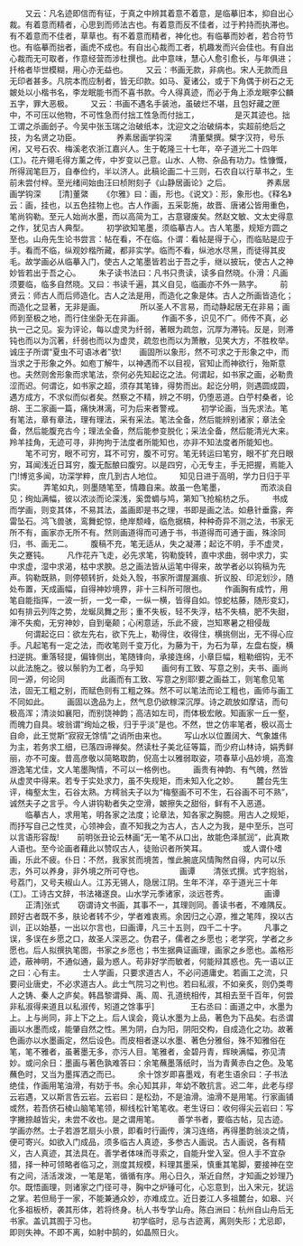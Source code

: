 <!-- { "loadSidebar": true } -->
　　又云：凡名迹即信而有征，于真之中辨其着意不着意，是临摹旧本，抑自出心裁。有着意而精者，心思到而师法古也。有着意而反不佳者，过于矜持而执滞也。有不着意而不佳者，草草也。有不着意而精者，神化也。有临摹而妙者，若合符节也。有临摹而拙者，画虎不成也。有自出心裁而工者，机趣发而兴会佳也。有自出心裁而无可取者，作意经营而涉杜撰也。此中意味，慧心人愈引愈长，与年俱进；扦格者毕世模糊，用心亦无益也。
　　又云：书画无款，非病也。宋人无款而且无印者甚多。凡院本而应制者，皆无印款。如马、夏诸公，或于下角偶于树石之无皴处以小楷书名，李龙眠能书而不喜书款。今人得真迹，而必于角上添龙眠李公麟五字，罪大恶极。
　　又云：书画不遇名手装池，虽破烂不堪，且包好藏之匣中，不可压以他物，不可性急而付拙工性急而付拙工，
　　
　　是灭其迹也。拙工谓之杀画刽子。今吴中张玉瑞之治破纸本，沈迎文之治破绢本，实超前绝后之技，为名贤之功臣。
　　
　　养素居画学钩深
　　清董檗撰。檗字汉符，号乐闲，又号石农、梅溪老农浙江嘉兴人。生于乾隆三十七年，卒子道光二十四年(工)。花卉翎毛得方薰之传，中岁变以己意。山水、人物、杂品有功力。性慷慨，所得润笔巨万，自奉俭约，半以济人。此稿论画二十三则，石农自以行草书之，生前未尝付梓。至光绪间始由汪曰桢附刻子《山静居画论》之后。
　　
　　养素居画学钩深
　　[清]董綮
　　《尔雅》曰：画，形也。《说文》：形，象形也。《释名》云：画，挂也，以五色挂物上也。古人作画，五采彰施，故晋、唐诸公皆用重色，笔尚钩勒。至元人始尚水墨，而以高简为工，古意寝废矣。然赵文敏、文太史得意之作，犹见古人典型。
　　初学欲知笔墨，须临摹古人。古人笔墨，规矩方圆之至也。山舟先生论书尝言：帖在看，不在临。仆谓：看帖是得于心，而临贴是应于手。看而不临，纵观妙楷所藏，都非实学。临而不看，纵池水尽黑，而徒得其皮毛。故学画必从临摹入门，使古人之笔墨皆若出于吾之手，继以披玩，使古人之神妙皆若出于吾之心。
　　朱子读书法曰：凡书只贵读，读多自然晓。仆滑：凡画须要临，临多自然晓。又曰：书读千遍，其义自见，临画亦不外一熟字。
　　前贤云：师古人而后师造化。古人之法是用，而造化之象是体。古人之所画皆造化；而造化之显著，无非是画。
　　
　　所以圣人不言易，而动静起居无在非易；画师到至极之地，而行住坐卧无在非画。
　　作画不多，识见不广。师传不真，必执一己之见。妄为评论，每以虚灵为纤弱，著眼为疏忽，沉厚为滞钝。反是，则滞钝也而以为沉著，纤弱也而以为虚灵，疏忽也而以为萧散，见笑大方，不胜枚举。诚庄子所谓“夏虫不可语冰者”欤!
　　画固所以象形，然不可求之于形象之中，而当求之于形象之外。如庖丁解牛，以神遇而不以目视，官知止而神欲行，殆斯意也。夫然则舍形象而求笔法，奈何必先知起讫之法。何谓起，如书家之画，必勒贵涩而迟。何谓讫，如书家之超，须存其笔锋，得势而出。起讫分明，则遇圆成圆，遇方成方，不求似而似者矣。然察之不精，辨之不明，仍堕恶道。白苧村桑者，论胡、王二家画一篇，痛快淋漓，可为后来者警戒。
　　初学论画，当先求法。笔有笔法，章有章法，理有理法，采有采法。笔法全备，然后能辨别诸家；章法全备，然后能腹充古今；理法全备，然后能参变脱化；采法全备，然后能清光大来。羚羊挂角，无迹可寻，非拘拘于法度者所能知也，亦非不知法度者所能知也。
　　笔不可穷，眼不可穷，耳不可穷，腹不可穷。笔无转运曰笔穷，眼不扩充日眼穷，耳闻浅近日耳穷，腹无酝酿曰腹穷。以是四穷，心无专主，手无把握，焉能入门!博览多闻，功深学粹，庶几到古人地位。
　　知见日进于高明，学力日归于平实。
　　弄笔如丸，则墨随笔至，情趣自来。故虽一色笔墨，
　　
　　而浓淡自见；绚灿满幅，彼以浓淡而论深浅，奚啻蜩与鸠，第知飞抢榆枋之乐。
　　书成而学画，则变其体，不易其法，盖画即是书之理，书即是画之法。如悬针垂露，奔雷坠石。鸿飞兽骇，鸾舞蛇惊，绝岸颓峰，临危据槁，种种奇异不测之法，书家无所不有，画家亦无所不有。然则画道得而可通于书，书道得而可通于画，殊涂同归，书、画无二。
　　腹稿不充，笔无适从，失之凝滞；起讫不明，手不虚灵，失之蹇钝。
　　凡作花卉飞走，必先求笔，钩勒旋转，直中求曲，弱中求力，实中求虚，湿中求渴，枯中求腴。总之画法皆从运笔中得来，故学者必以钩稿为先声。钩勒既熟，则停顿转折，处处入彀，书家所谓屋漏痕、折议股、印泥划沙，随处布置，天成画幅，自得神妙境界，非十三科所可限也。
　　作画胸有成竹，用笔自能指挥，一波一折，一戈一牵，一纵一横，皆得自如。惊蛇枯藤，随形变幻，如有排云列阵之势，龙蜒凤舞之形；重不失板，轻不失浮，枯不失槁，肥不失甜，渖不失痴，无穷神妙，自到毫颠；心闲意适，乐此不疲，岂知寒暑之相侵哉
　　何谓起讫曰：欲左先右，欲下先上，勒得住，收得住，横挑侧出，无不得心应手。凡起笔有一定之法，而收笔则千变万化，为藤为干，为石为草，左盘右旋，横扫逆挑。重落轻提，偏锋侧出，笔随锋向，承接连绵，小章巨幅，粗勒细钩，无不以此法施之。彼以鬃豹为工者，乌乎知
　　画何有工致、写意之别，夫书、画尚同一源，何论同
　　
　　此画而有工致、写意之别耶!要之画益工，则笔愈见笔法，固无工粗之别，而赋色则有工粗之殊。然不可以笔法而论工粗也，画师与画工不同如此。
　　画固以逸品为上，然气息仍欲稼深沉厚。诗之疏放如摩诘，而句极高浑；清淡如襄阳，而别饶神韵；高洁如左司，而体极宏敞。知画家一丘一壑，而魄力自具。坡翁谓“绚灿之极，归于乎淡”是也。不然，世之仿率笔者，极以高士自命，此王觉斯“寂寂无馀情”之诮所由来也。
　　写山水以位置阔大、气象雄伟为主，若务求工细，已落四谛禅矣。然读杜子美北征等篇，而少府山林诗，娟秀鲜丽，亦不可废。昔高彦敬以简略取韵，倪高士以雅弱取姿，项春草小品妙境，高澹游逸笔尤佳，文人笔墨陶情，不可以一格例也。
　　画贵有神韵、有气魄，然皆从虚灵中得来。若专于实处求力，虽不失规矩，而未知入化之妙。
　　麓台先生评，梅壑太生，石谷太熟。方樗翁夫子以为“梅壑画不可不生，石谷画不可不熟”，诚然夫子之言乎。今人讲钩勒者失之空滑，皴擦失之甜俗，鲜有不入恶道。
　　临摹古人，求用笔，明各家之法度；论章法，知各家之胸臆。用古人之规矩，而抒写自己之性灵，心领神会，直不知我之为古人，古人之为我，是中至乐，岂可以言语形容哉!
　　前明张丑论云林画“无一笔不从口出，故能色泽腻润”，此真欺人语也。至今论画者藉此以赞叹古人，徒贻识者所笑耳。
　　
　　或人谓仆嗜画，乐此不疲。仆日：不然，我家贫而境苦，惟此腕底风情陶然自得，内可以乐志，外可以养身，非外境之所可夺也。
　　
　　画谭
　　清张式撰。式字抱翁，号荔门，又号夫椒山人。江苏无锡人，隐居江阴。生年不洋，卒于道光三十年(工)。工诗古文辞，书法褚遂良。山水学元季诸家，淡远苍秀。
　　
　　画谭
　　正清]张式
　　窃谓诗文书画，其事不一，其理则同。善读书者，不难隅反。顾好古者既不多，肤论者转不少，学者难衷焉。余因归之心源，推之笔阵，揆以古训，正以始基，一出以尔言也，曰画谭，凡三十五则，四千二十字。
　　凡事之误，多误在乡愿之口，故圣人深恶之。伪君子，儒者之乡愿也；老学究，学者之乡愿也。后人拟撰执笔图，书家之乡愿也；书生据典证画理，画家之乡愿也。盖格形迹，蔽神明，不通似通，最为惑人。苟非好学而敏者，何能辩其惑也。先一语以正之曰：心有主。
　　士人学画，只要求道古人，不必问道庸史。若画工之流，只要问业唐史，不必求道古人。此士气院习之判也。若曰私淑，不如亲炙，则仍类粤人之铸、秦人之庐矣。韩昌黎谓舜、禹、周、孔道统相传，其相去至千百年，何尝非私淑得来道且以私淑传，矧道之馀事乎]
　　
　　王右丞曰：画道之中，水墨为上。上与尚同，非上下之上。后人误会，竟认水墨为上品，著色为下品矣。右丞谓画以水墨而成，能肇自然之性。黑为阴，白为阳，阴阳交构，自成造化之功。故著色画亦以水墨画定，然后设色。而皮相者遂以水墨、著色分雅俗，殊不知雅俗在笔，笔不雅者，虽著墨无多，亦污人目。笔雅者，金碧丹青，辉映满幅，弥见清妙。或问余日：墨画与著色孰难答曰：余笔蘸墨落纸时，当为青黄赤白之色。及笔蘸色时，又当为墨挥洒之而已。
　　余十馀岁即喜墨戏，有老生语余曰：子书法绝佳，作画用笔油滑，有妨于书。余心知其非，年幼不敢抗言。迟二年，此老与缪云岩遇，又以斯言告云岩。云岩曰：是松劲，不是油滑。油滑不是用笔。行家画铺或然，若吾侪石棱山脑笔笔领，柳线松针笔笔收。老生讶曰：收何得尖云岩曰：写字撇捺越皆尖，未尝不收也。是之谓用笔。
　　善学书者，要临古帖，见古迹。学画亦然。士子若游艺扇头小景，即看时行画传，演习连络，再得墨韵翁淡之情，便可寄兴。如欲入门成品，须多临古人真迹，多参古人画说。古人画说，各有精义，古人真迹，其法具在。善学者体味而寻索之，自能升堂入室。但人手不宜杂猎，择一种可领略者临习之，测度其规模，料理其墨采，慎重其笔脚，要接神在空有之间，活活泼泼，一笔是笔，循循有序。用心日久，渐近自然，才知画之妙理乃尔。既悟画理，则诸家之门径可寻，胸中之炉锤可化，心忘意到，出入宋元，犹运之掌。若但局于一家，不能兼通众妙，亦难成立。近日娄江人多祖麓台，如皋、兴化多祖板桥，袭其形体，若将终身。杭人书专学山舟。陈白洲曰：杭州自山舟后无书家。盖讥其囿于习也。
　　
　　初学临时，忌与古迹离，离则失形；尤忌即，即则失神。不即不离，如射中鹄的，如晶照日火。
